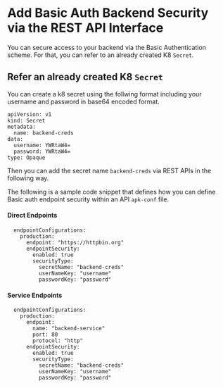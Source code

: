 # Add Basic Auth Backend Security via the REST API Interface


You can secure access to your backend via the Basic Authentication scheme. 
For that, you can refer to an already created K8 `Secret`.


## Refer an already created  K8 `Secret`

  You can create a k8 secret using the follwing format including your username and password in base64 encoded format.

  ```
  apiVersion: v1
  kind: Secret
  metadata:
    name: backend-creds
  data:
    username: YWRtaW4=
    password: YWRtaW4=
  type: Opaque
  ```

  Then you can add the secret name `backend-creds` via REST APIs in the following way.


  The following is a sample code snippet that defines how you can define Basic auth endpoint security within an API `apk-conf` file.

#### Direct Endpoints

  ```
    endpointConfigurations:
      production:
        endpoint: "https://httpbin.org"
        endpointSecurity:
          enabled: true
          securityType:
            secretName: "backend-creds"
            userNameKey: "username"
            passwordKey: "password"
  ```

#### Service Endpoints

  ```
    endpointConfigurations:
      production:
        endpoint:
          name: "backend-service"
          port: 80
          protocol: "http"
        endpointSecurity:
          enabled: true
          securityType:
            secretName: "backend-creds"
            userNameKey: "username"
            passwordKey: "password"
  ```
